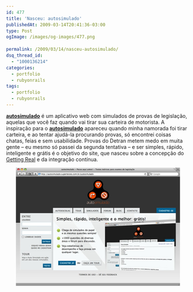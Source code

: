 ```yaml
---
id: 477
title: 'Nasceu: autosimulado'
publishedAt: 2009-03-14T20:41:36-03:00
type: Post
ogImage: /images/og-images/477.png

permalink: /2009/03/14/nasceu-autosimulado/
dsq_thread_id:
  - "1000136214"
categories:
  - portfolio
  - rubyonrails
tags:
  - portfolio
  - rubyonrails
---
```

[**autosimulado**](http://www.autosimulado.com.br) é um aplicativo web com simulados de provas de legislação, aquelas que você faz quando vai tirar sua carteira de motorista. A inspiração para o [**autosimulado**](http://www.autosimulado.com.br) apareceu quando minha namorada foi tirar carteira, e ao tentar ajudá-la procurando provas, só encontrei coisas chatas, feias e sem usabilidade. Provas do Detran metem medo em muita gente – eu mesmo só passei da segunda tentativa – e ser simples, rápido, inteligente e grátis é o objetivo do site, que nasceu sobre a concepção do [Getting Real](https://gettingreal.37signals.com/GR_por.php) e da integração contínua.

<center>
  <a href="http://www.autosimulado.com.br"><img src="/wp-content/uploads/2009/03/autosimulado.jpg" alt="autosimulado" title="autosimulado" width="450" /></a>
</center>
